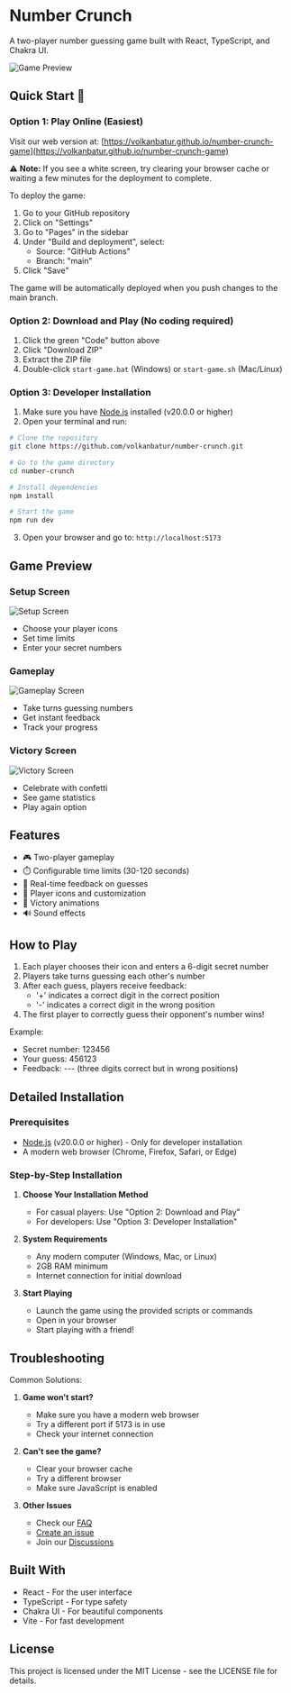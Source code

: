 # Number Crunch

A two-player number guessing game built with React, TypeScript, and Chakra UI.

![Game Preview](./screenshots/game-preview.png)

## Quick Start 🚀

### Option 1: Play Online (Easiest)

Visit our web version at: [https://volkanbatur.github.io/number-crunch-game](https://volkanbatur.github.io/number-crunch-game)

⚠️ **Note:** If you see a white screen, try clearing your browser cache or waiting a few minutes for the deployment to complete.

To deploy the game:
1. Go to your GitHub repository
2. Click on "Settings"
3. Go to "Pages" in the sidebar
4. Under "Build and deployment", select:
   - Source: "GitHub Actions"
   - Branch: "main"
5. Click "Save"

The game will be automatically deployed when you push changes to the main branch.

### Option 2: Download and Play (No coding required)

1. Click the green "Code" button above
2. Click "Download ZIP"
3. Extract the ZIP file
4. Double-click `start-game.bat` (Windows) or `start-game.sh` (Mac/Linux)

### Option 3: Developer Installation

1. Make sure you have [Node.js](https://nodejs.org/) installed (v20.0.0 or higher)
2. Open your terminal and run:
```bash
# Clone the repository
git clone https://github.com/volkanbatur/number-crunch.git

# Go to the game directory
cd number-crunch

# Install dependencies
npm install

# Start the game
npm run dev
```
3. Open your browser and go to: `http://localhost:5173`

## Game Preview

### Setup Screen
![Setup Screen](./screenshots/setup.png)
- Choose your player icons
- Set time limits
- Enter your secret numbers

### Gameplay
![Gameplay Screen](./screenshots/gameplay.png)
- Take turns guessing numbers
- Get instant feedback
- Track your progress

### Victory Screen
![Victory Screen](./screenshots/victory.png)
- Celebrate with confetti
- See game statistics
- Play again option

## Features

- 🎮 Two-player gameplay
- ⏱️ Configurable time limits (30-120 seconds)
- 🎯 Real-time feedback on guesses
- 🎨 Player icons and customization
- 🎉 Victory animations
- 🔊 Sound effects

## How to Play

1. Each player chooses their icon and enters a 6-digit secret number
2. Players take turns guessing each other's number
3. After each guess, players receive feedback:
   - '+' indicates a correct digit in the correct position
   - '-' indicates a correct digit in the wrong position
4. The first player to correctly guess their opponent's number wins!

Example:
- Secret number: 123456
- Your guess: 456123
- Feedback: --- (three digits correct but in wrong positions)

## Detailed Installation

### Prerequisites

- [Node.js](https://nodejs.org/) (v20.0.0 or higher) - Only for developer installation
- A modern web browser (Chrome, Firefox, Safari, or Edge)

### Step-by-Step Installation

1. **Choose Your Installation Method**
   - For casual players: Use "Option 2: Download and Play"
   - For developers: Use "Option 3: Developer Installation"

2. **System Requirements**
   - Any modern computer (Windows, Mac, or Linux)
   - 2GB RAM minimum
   - Internet connection for initial download

3. **Start Playing**
   - Launch the game using the provided scripts or commands
   - Open in your browser
   - Start playing with a friend!

## Troubleshooting

Common Solutions:

1. **Game won't start?**
   - Make sure you have a modern web browser
   - Try a different port if 5173 is in use
   - Check your internet connection

2. **Can't see the game?**
   - Clear your browser cache
   - Try a different browser
   - Make sure JavaScript is enabled

3. **Other Issues**
   - Check our [FAQ](./wiki/FAQ.md)
   - [Create an issue](https://github.com/volkanbatur/number-crunch/issues)
   - Join our [Discussions](https://github.com/volkanbatur/number-crunch/discussions)

## Built With

- React - For the user interface
- TypeScript - For type safety
- Chakra UI - For beautiful components
- Vite - For fast development

## License

This project is licensed under the MIT License - see the LICENSE file for details. 